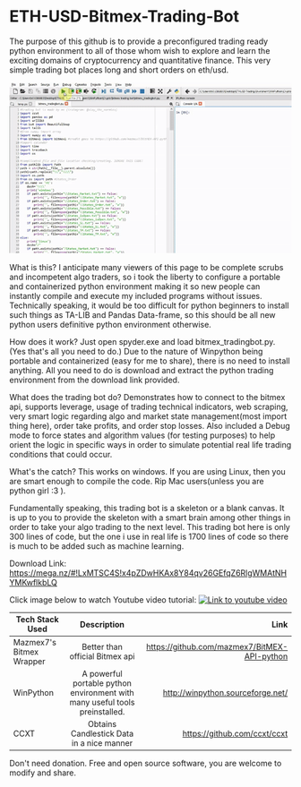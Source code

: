 # ETH-USD-Bitmex-Trading-Bot

The purpose of this github is to provide a preconfigured trading ready python environment to all of those whom wish to explore and learn the exciting domains of cryptocurrency and quantitative finance.  This very simple trading bot places long and short orders on eth/usd. 

![Output Result](https://github.com/RetributionByRevenue/ETH-USD-Bitmex-Trading-Bot/blob/master/demonstration.gif?raw=true?)

What is this?
I anticipate many viewers of this page to be complete scrubs and incompetent algo traders, so i took the liberty to configure a portable and containerized python environment making it so new people can instantly compile and execute my included programs without issues. Technically speaking, it would be too difficult for python beginners to install such things as TA-LIB and Pandas Data-frame, so this should be all new python users definitive python environment otherwise. 

How does it work?
Just open spyder.exe and load bitmex_tradingbot.py. (Yes that's all you need to do.)  Due to the nature of Winpython being portable and containerized (easy for me to share), there is no need to install anything.  All you need to do is download and extract the python trading environment from the download link provided. 

What does the trading bot do?
Demonstrates how to connect to the bitmex api, supports leverage, usage of trading technical indicators, web scraping, very smart logic regarding algo and market state management(most import thing here), order take profits, and order stop losses.  Also included a Debug mode to force states and algorithm values (for testing purposes) to help orient the logic in specific ways in order to simulate potential real life trading conditions that could occur.  

What's the catch? 
This works on windows. If you are using Linux, then you are smart enough to compile the code. Rip Mac users(unless you are python girl :3 ).

Fundamentally speaking, this trading bot is a skeleton or a blank canvas. It is up to you to provide the skeleton with a smart brain among other things in order to take your algo trading to the next level. This trading bot here is only 300 lines of code, but the one i use in real life is 1700 lines of code so there is much to be added such as machine learning. 

Download Link: https://mega.nz/#!LxMTSC4S!x4pZDwHKAx8Y84qv26GEfqZ6RlgWMAtNHYMKwflkbLQ

Click image below to watch Youtube video tutorial:
[![Link to youtube video](https://github.com/RetributionByRevenue/ETH-USD-Bitmex-Trading-Bot-Preconfigured-Python-Environment-/blob/master/thumbnail.png?raw=true)](https://www.youtube.com/watch?v=cDTZwG3nqco&t=478s)

| Tech Stack Used   |      Description      |  Link |
|----------|:-------------:|------:|
| Mazmex7's Bitmex Wrapper |  Better than official Bitmex api | https://github.com/mazmex7/BitMEX-API-python |
| WinPython |   A powerful portable python environment with many useful tools preinstalled. | http://winpython.sourceforge.net/ |
| CCXT | Obtains Candlestick Data in a nice manner |   https://github.com/ccxt/ccxt  |

Don't need donation. Free and open source software, you are welcome to modify and share. 
